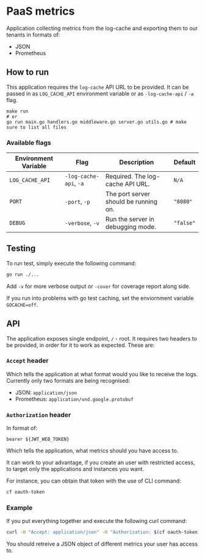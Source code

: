 # PaaS metrics

Application collecting metrics from the log-cache and exporting them to our
tenants in formats of:

- JSON
- Prometheus

## How to run

This application requires the `log-cache` API URL to be provided.
It can be passed in as `LOG_CACHE_API` environment variable or as
`-log-cache-api` / `-a` flag.

```
make run
# or
go run main.go handlers.go middleware.go server.go utils.go # make sure to list all files
```

### Available flags

| Environment Variable | Flag | Description | Default |
|---|---|---|---|
| `LOG_CACHE_API` | `-log-cache-api`, `-a` | Required. The log-cache API URL. | `N/A` |
| `PORT` | `-port`, `-p` | The port server should be running on. | `"8080"` |
| `DEBUG` | `-verbose`, `-v` | Run the server in debugging mode. | `"false"`

## Testing

To run test, simply execute the following command:

```sh
go run ./...
```
Add `-v` for more verbose output or `-cover` for coverage report along side.

If you run into problems with go test caching, set the enviornment variable
`GOCACHE=off`.

## API

The application exposes single endpoint, `/` - root. It requires two headers to
be provided, in order for it to work as expected. These are:

### `Accept` header

Which tells the application at what format would you like to receive the logs.
Currently only two formats are being recognised:

- JSON: `application/json`
- Prometheus: `application/vnd.google.protobuf`

### `Authorization` header

In format of:

```
bearer ${JWT_WEB_TOKEN}
```

Which tells the application, what metrics should you have access to.

It can work to your advantage, if you create an user with restricted access, to
target only the applications and instances you want.

For instance, you can obtain that token with the use of CLI command:

```sh
cf oauth-token
```

### Example

If you put everything together and execute the following curl command:

```sh
curl -H "Accept: application/json" -H "Authorization: $(cf oauth-token)" http://localhost:8080/
```

You should retreive a JSON object of different metrics your user has access to.

